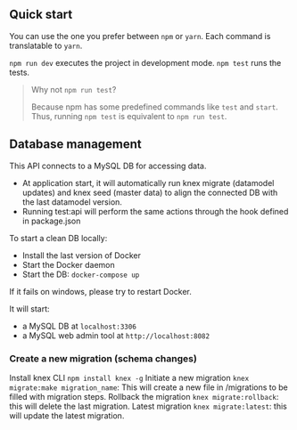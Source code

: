 ## Quick start

You can use the one you prefer between `npm` or `yarn`.
Each command is translatable to `yarn`.

`npm run dev` executes the project in development mode.
`npm test` runs the tests.

> Why not `npm run test`?
>
> Because npm has some predefined commands like `test` and `start`. Thus,
> running `npm test` is equivalent to `npm run test`.

## Database management

This API connects to a MySQL DB for accessing data.
- At application start, it will automatically run knex migrate (datamodel updates) and knex seed (master data) to align the connected DB with the last datamodel version.
- Running test:api will perform the same actions through the hook defined in package.json


To start a clean DB locally:
- Install the last version of Docker
- Start the Docker daemon
- Start the DB: `docker-compose up`

If it fails on windows, please try to restart Docker.


It will start:
- a MySQL DB at `localhost:3306`
- a MySQL web admin tool at `http://localhost:8082`

### Create a new migration (schema changes)

Install knex CLI `npm install knex -g`
Initiate a new migration `knex migrate:make migration_name`: This will create a new file in /migrations to be filled with migration steps.
Rollback the migration `knex migrate:rollback`: this will delete the last migration.
Latest migration `knex migrate:latest`: this will update the latest migration.